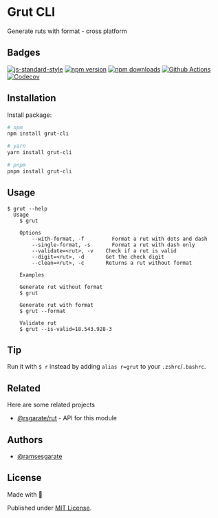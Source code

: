 # Grut CLI

Generate ruts with format - cross platform

## Badges
[![js-standard-style][lint-standard-src]][lint-standard-href]
[![npm version][npm-version-src]][npm-version-href]
[![npm downloads][npm-downloads-src]][npm-downloads-href]
[![Github Actions][github-actions-src]][github-actions-href]
[![Codecov][codecov-src]][codecov-href]


[lint-standard-src]: https://img.shields.io/badge/code%20style-standard-brightgreen.svg
[lint-standard-href]: http://standardjs.com

[npm-version-src]: https://img.shields.io/npm/v/@grut-cli?style=flat-square
[npm-version-href]: https://npmjs.com/package/@grut-cli

[npm-downloads-src]: https://img.shields.io/npm/dm/@grut-cli?style=flat-square
[npm-downloads-href]: https://npmjs.com/package/@grut-cli

[github-actions-src]: https://img.shields.io/github/workflow/status/ramsesgarate/grut-cli/ci/main?style=flat-square
[github-actions-href]: https://github.com/ramsesgarate/grut-cli/actions?query=workflow%3Aci

[codecov-src]: https://img.shields.io/codecov/c/gh/ramsesgarate/grut-cli/main?style=flat-square
[codecov-href]: https://codecov.io/gh/unjs/@grut-cli

## Installation

Install package:

```bash
# npm
npm install grut-cli

# yarn
yarn install grut-cli

# pnpm
pnpm install grut-cli
```
    
## Usage

```
$ grut --help
  Usage
    $ grut
      
    Options
        --with-format, -f         Format a rut with dots and dash
        --single-format, -s       Format a rut with dash only
        --validate=<rut>, -v    Check if a rut is valid
        --digit=<rut>, -d       Get the check digit
        --clean=<rut>, -c       Returns a rut without format

    Examples
        
    Generate rut without format
    $ grut

    Generate rut with format
    $ grut --format

    Validate rut
    $ grut --is-valid=18.543.928-3

```


## Tip

Run it with `$ r` instead by adding `alias r=grut` to your `.zshrc`/`.bashrc`.





## Related

Here are some related projects

- [@rsgarate/rut](https://github.com/ramsesgarate/rutjs) - API for this module


## Authors

- [@ramsesgarate](https://www.github.com/ramsesgarate)


## License

Made with 💛

Published under [MIT License](./LICENSE).